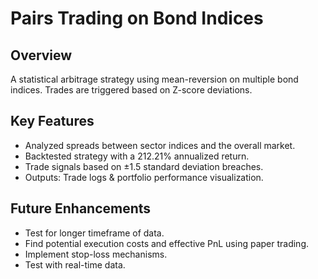 # Pairs Trading on Bond Indices

## Overview
A statistical arbitrage strategy using mean-reversion on multiple bond indices. Trades are triggered based on Z-score deviations.

## Key Features
- Analyzed spreads between sector indices and the overall market.
- Backtested strategy with a 212.21% annualized return.
- Trade signals based on ±1.5 standard deviation breaches.
- Outputs: Trade logs & portfolio performance visualization.

## Future Enhancements
- Test for longer timeframe of data.
- Find potential execution costs and effective PnL using paper trading. 
- Implement stop-loss mechanisms.
- Test with real-time data.
